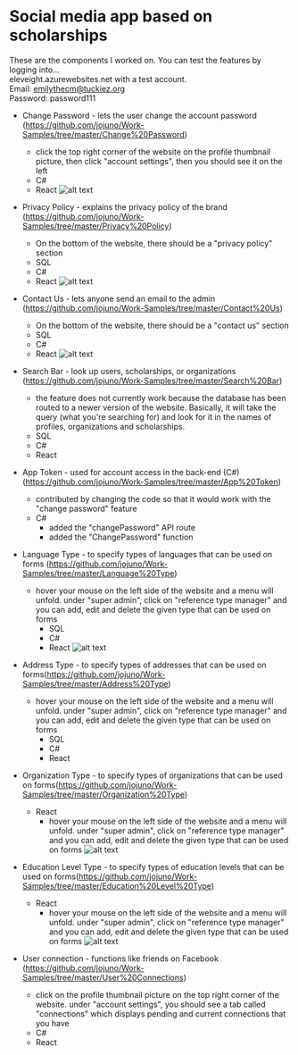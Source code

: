 # Social media app based on scholarships
These are the components I worked on.
You can test the features by logging into... <br>
eleveight.azurewebsites.net with a test account. <br>
Email: emilythecm@tuckiez.org <br>
Password: password111 <br>
* Change Password - lets the user change the account password (https://github.com/jojuno/Work-Samples/tree/master/Change%20Password)
    * click the top right corner of the website on the profile thumbnail picture, then click "account settings", then you should see it on the left
    * C#
    * React
      ![alt text](https://github.com/jojuno/Work-Samples/blob/master/change%20password%20display.PNG)
* Privacy Policy - explains the privacy policy of the brand (https://github.com/jojuno/Work-Samples/tree/master/Privacy%20Policy)
    * On the bottom of the website, there should be a "privacy policy" section
    * SQL
    * C# 
    * React
      ![alt text](https://github.com/jojuno/Work-Samples/blob/master/privacy%20policy%20public%20display.PNG)
* Contact Us - lets anyone send an email to the admin (https://github.com/jojuno/Work-Samples/tree/master/Contact%20Us)
    * On the bottom of the website, there should be a "contact us" section
    * SQL
    * C# 
    * React
    ![alt text](https://github.com/jojuno/Work-Samples/blob/master/contact%20us%20display.PNG)
* Search Bar - look up users, scholarships, or organizations (https://github.com/jojuno/Work-Samples/tree/master/Search%20Bar)
    * the feature does not currently work because the database has been routed to a newer version of the website. Basically, it will take the query (what you're searching for) and look for it in the names of profiles, organizations and scholarships.
    * SQL
    * C# 
    * React
* App Token - used for account access in the back-end (C#) (https://github.com/jojuno/Work-Samples/tree/master/App%20Token)
    * contributed by changing the code so that it would work with the "change password" feature
    * C# 
         * added the "changePassword" API route
         * added the "ChangePassword" function
* Language Type - to specify types of languages that can be used on forms (https://github.com/jojuno/Work-Samples/tree/master/Language%20Type)
    * hover your mouse on the left side of the website and a menu will unfold. under "super admin", click on "reference type manager" and you can add, edit and delete the given type that can be used on forms
      * SQL
      * C# 
      * React
      ![alt text](https://github.com/jojuno/Work-Samples/blob/master/language%20type%20display.PNG)
* Address Type - to specify types of addresses that can be used on forms(https://github.com/jojuno/Work-Samples/tree/master/Address%20Type)
    * hover your mouse on the left side of the website and a menu will unfold. under "super admin", click on "reference type manager" and you can add, edit and delete the given type that can be used on forms
      * SQL
      * C# 
      * React
* Organization Type - to specify types of organizations that can be used on forms(https://github.com/jojuno/Work-Samples/tree/master/Organization%20Type)
    * React
         * hover your mouse on the left side of the website and a menu will unfold. under "super admin", click on "reference type manager" and you can add, edit and delete the given type that can be used on forms
         ![alt text](https://github.com/jojuno/Work-Samples/blob/master/organization%20type%20display.PNG)
* Education Level Type - to specify types of education levels that can be used on forms(https://github.com/jojuno/Work-Samples/tree/master/Education%20Level%20Type)
    * React
         * hover your mouse on the left side of the website and a menu will unfold. under "super admin", click on "reference type manager" and you can add, edit and delete the given type that can be used on forms
        ![alt text](https://github.com/jojuno/Work-Samples/blob/master/education%20level%20type.PNG)
         
* User connection - functions like friends on Facebook (https://github.com/jojuno/Work-Samples/tree/master/User%20Connections)
    * click on the profile thumbnail picture on the top right corner of the website. under "account settings", you should see a tab called "connections" which displays pending and current connections that you have
    * C#
    * React
         
